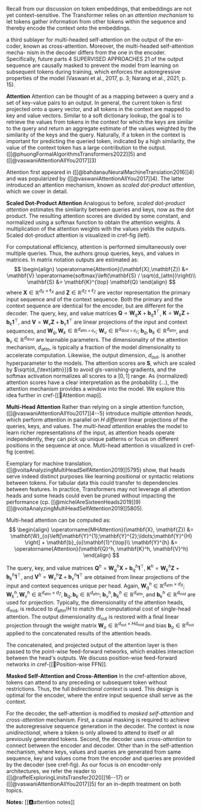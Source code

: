 Recall from our discussion on token embeddings, that embeddings are not yet context-sensitive. The Transformer relies on an *attention mechanism* to let tokens gather information from other tokens within the sequence and thereby encode the context onto the embeddings.

a third sublayer for multi-headed self-attention on the output of the en-
coder, known as cross-attention. Moreover, the multi-headed self-attention mecha-
nism in the decoder differs from the one in the encoder. Specifically, future parts
4 SUPERVISED APPROACHES 21
of the output sequence are causally masked to prevent the model from learning on
subsequent tokens during training, which enforces the autoregressive properties of
the model (Vaswani et al., 2017, p. 3; Narang et al., 2021, p. 15).

**Attention**
Attention can be thought of as a mapping between a query and a set of key-value pairs to an output. In general, the current token is first projected onto a query vector, and all tokens in the context are mapped to key and value vectors. Similar to a soft dictionary lookup, the goal is to retrieve the values from tokens in the context for which the keys are similar to the query and return an aggregate estimate of the values weighted by the similarity of the keys and the query. Naturally, if a token in the context is important for predicting the queried token, indicated by a high similarity, the value of the context token has a large contribution to the output.  ([[@phuongFormalAlgorithmsTransformers2022]]5) and ([[@vaswaniAttentionAllYou2017]]3)

Attention first appeared in ([[@bahdanauNeuralMachineTranslation2016]]4) and was popularized by ([[@vaswaniAttentionAllYou2017]]4). The latter introduced an attention mechanism, known as *scaled dot-product attention*, which we cover in detail.

**Scaled Dot-Product Attention**
Analogous to before, *scaled dot-product attention* estimates the similarity between queries and keys, now as the dot product. The resulting attention scores are divided by some constant, and normalized using a softmax function to obtain the attention weights. A multiplication of the attention weights with the values yields the outputs. Scaled dot-product attention is visualized in cref-fig (left).

For computational efficiency, attention is performed simultaneously over multiple queries. Thus, the authors group queries, keys, and values in matrices. In matrix notation outputs are estimated as:
$$
\begin{align}
\operatorname{Attention}(\mathbf{X},\mathbf{Z}) &= \mathbf{V} \operatorname{softmax}\left(\mathbf{S} / \sqrt{d_{attn}}\right)\\
 \mathbf{S} &= \mathbf{K}^{\top} \mathbf{Q}
\end{align}
$$
where $\mathbf{X} \in \mathbb{R}^{d_X\times \ell_X}$ and $\mathbf{Z} \in \mathbb{R}^{d_Z\times \ell_Z}$  are vector representation the primary input sequence and of the context sequence. Both the primary and the context sequence are identical for the encoder, but are different for the decoder. The query, key, and value matrices $\mathbf{Q}=\mathbf{W}_q \mathbf{X} + \mathbf{b}_q\mathbf{1}^{\top}$, $\mathbf{K}=\mathbf{W}_k \mathbf{Z} + \mathbf{b}_k\mathbf{1}^{\top}$, and $\mathbf{V}=\mathbf{W}_v \mathbf{Z} + \mathbf{b}_v\mathbf{1}^{\top}$ are linear projections of the input and context sequences, and $\mathbf{W}_q, \mathbf{W}_k \in \mathbb{R}^{d_{\mathrm{attn}\times d_{X}}}$; $\mathbf{W}_v \in \mathbb{R}^{d_{\mathrm{dout}\times d_{Z}}}$; $\mathbf{b}_q, \mathbf{b}_k \in \mathbb{R}^{d_{\mathrm{attn}}}$, and $\mathbf{b}_v \in \mathbb{R}^{d_{\mathrm{dout}}}$ are learnable parameters. The dimensionality of the attention mechanism, $d_{attn}$, is typically a fraction of the model dimensionality to accelerate computation. Likewise, the output dimension, $d_{out}$, is another hyperparameter to the models. The attention scores are $\mathbf{S}$, which are scaled by $\sqrt{d_{\text{attn}}}$ to avoid gls-vanishing-gradients, and the softmax activation normalizes all scores to a $[0,1]$ range. As (normalized) attention scores have a clear interpretation as the probability (...), the attention mechanism provides a window into the model. We explore this idea further in cref-[[🧭Attention map]].

**Multi-Head Attention**
Rather than relying on a single attention function, ([[@vaswaniAttentionAllYou2017]]4--5) introduce multiple *attention heads*, which perform attention in parallel on $H$ *different* linear projections of the queries, keys, and values. The *multi-head attention* enables the model to learn richer representations of the input, as attention heads operate independently, they can pick up unique patterns or focus on different positions in the sequence at once. Multi-head attention is visualized in cref-fig (centre).

Exemplary for machine translation, ([[@voitaAnalyzingMultiHeadSelfAttention2019]]5795) show, that heads serve indeed distinct purposes like learning positional or syntactic relations between tokens. For tabular data this could transfer to dependencies between features. In practice, Transformers may not leverage all attention heads and some heads could even be pruned without impacting the performance (cp. [[@michelAreSixteenHeads2019]]9) ([[@voitaAnalyzingMultiHeadSelfAttention2019]]5805).

Multi-head attention can be computed as:
$$
\begin{align}
\operatorname{MHAttention}(\mathbf{X}, \mathbf{Z}) &= \mathbf{W}_{o}\left[\mathbf{Y}^{1};\mathbf{Y}^{2};\ldots;\mathbf{Y}^{H} \right] + \mathbf{b}_{o}\mathbf{1}^{\top}\\
\mathbf{Y}^{h} &= \operatorname{Attention}(\mathbf{Q}^h, \mathbf{K}^h, \mathbf{V}^h) 
\end{align}
$$

The query, key, and value matrices  $\mathbf{Q}^{h}=\mathbf{W}^h_q \mathbf{X} + \mathbf{b}^h_q\mathbf{1}^{\top}$, $\mathbf{K}^{h}=\mathbf{W}_k^h \mathbf{Z} + \mathbf{b}_k^h\mathbf{1}^{\top}$, and $\mathbf{V}^{h}=\mathbf{W}_v^h \mathbf{Z} + \mathbf{b}_v^h\mathbf{1}^{\top}$ are obtained from linear projections of the input and context sequences unique per head. Again, $\mathbf{W}^{h}_{q} \in \mathbb{R}^{d_{\mathrm{attn}}\times d_{X}}$; $\mathbf{W}^{h}_{k}, \mathbf{W}^{h}_{v} \in \mathbb{R}^{d_{\mathrm{attn}}\times d_Z}$, $\mathbf{b}_q, \mathbf{b}_k \in \mathbb{R}^{d_{\mathrm{attn}}}$; $\mathbf{b}^h_v, \mathbf{b}^h_k \in \mathbb{R}^{d_{\mathrm{attn}}}$, and $\mathbf{b}^h_k \in \mathbb{R}^{d_{\mathrm{mid}}}$ are used for projection. Typically, the dimensionality of the attention heads, $d_{\mathrm{mid}}$, is reduced to $d_{\mathrm{attn}} / H$ to match the computational cost of single-head attention. The output dimensionality $d_{\text{out}}$ is restored with a final linear projection through the weight matrix $\mathbf{W}_{o} \in \mathbb{R}^{d_{\mathrm{out}}\times Hd_{\mathrm{mid}}}$ and bias $\mathbf{b}_o \in \mathbb{R}^{d_{\mathrm{out}}}$ applied to the concatenated results of the attention heads. 

The concatenated, and projected output of the attention layer is then passed to the point-wise feed-forward networks, which enables interaction between the head's outputs. We discuss position-wise feed-forward networks in cref-[[🎱Position-wise FFN]].

**Masked Self-Attention and Cross-Attention**
In the cref-attention above, tokens can attend to any preceding or subsequent token without restrictions. Thus, the full *bidirectional context* is used. This design is optimal for the encoder, where the entire input sequence shall serve as the context. 

For the decoder, the self-attention is modified to *masked self-attention* and *cross-attention* mechanism. First, a causal masking is required to achieve the autoregressive sequence generation in the decoder. The context is now *unidirectional*, where a token is only allowed to attend to itself or all previously generated tokens. Second, the decoder uses *cross-attention* to connect between the encoder and decoder. Other than in the self-attention mechanism, where keys, values and queries are generated from same sequence, key and values come from the encoder and queries are provided by the decoder (see cref-fig). As our focus is on encoder-only architectures, we refer the reader to ([[@raffelExploringLimitsTransfer2020]]16--17) or ([[@vaswaniAttentionAllYou2017]]5) for an in-depth treatment on both topics.

**Notes:**
[[🅰️attention notes]]

